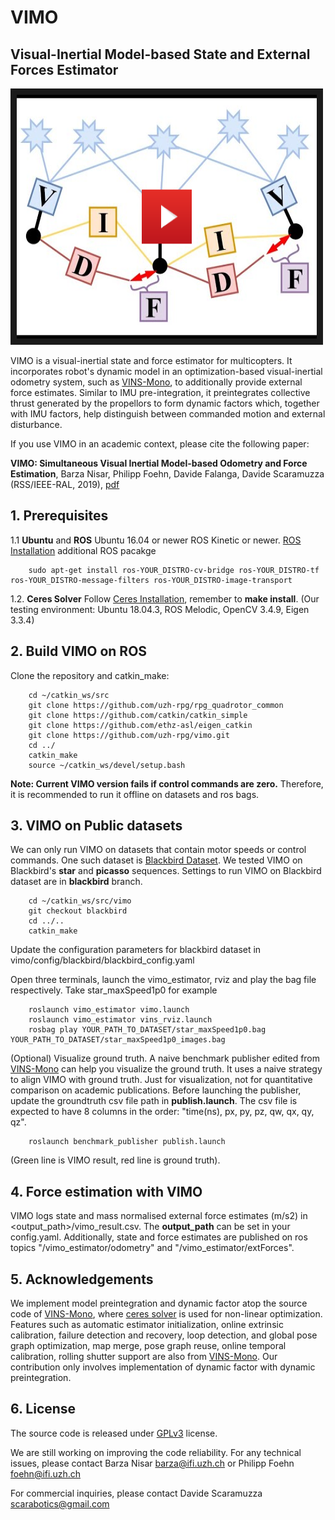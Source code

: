 # VIMO
## Visual-Inertial Model-based State and External Forces Estimator

<a href="https://youtu.be/t2GdZZp7xQE" target="_blank"><img src="./support_files/image/video_img.png" 
width="480" height="390" border="10" /></a>

VIMO is a visual-inertial state and force estimator for multicopters. It incorporates robot's dynamic model in an optimization-based visual-inertial odometry system, such as [VINS-Mono](https://ieeexplore.ieee.org/document/8421746?arnumber=8421746&source=authoralert), to additionally provide external force estimates. Similar to IMU pre-integration, it preintegrates collective thrust generated by the propellors to form dynamic factors which, together with IMU factors, help distinguish between commanded motion and external disturbance.

If you use VIMO in an academic context, please cite the following paper:

**VIMO: Simultaneous Visual Inertial Model-based Odometry and Force Estimation**, Barza Nisar, Philipp Foehn, Davide Falanga, Davide Scaramuzza (RSS/IEEE-RAL, 2019), [pdf](http://rpg.ifi.uzh.ch/docs/RSS19_Nisar.pdf)

<!-- add bibtex entry -->

## 1. Prerequisites
1.1 **Ubuntu** and **ROS**
Ubuntu  16.04 or newer
ROS Kinetic or newer. [ROS Installation](http://wiki.ros.org/ROS/Installation)
additional ROS pacakge
```
    sudo apt-get install ros-YOUR_DISTRO-cv-bridge ros-YOUR_DISTRO-tf ros-YOUR_DISTRO-message-filters ros-YOUR_DISTRO-image-transport
```

1.2. **Ceres Solver**
Follow [Ceres Installation](http://ceres-solver.org/installation.html), remember to **make install**.
(Our testing environment: Ubuntu 18.04.3, ROS Melodic, OpenCV 3.4.9, Eigen 3.3.4) 

## 2. Build VIMO on ROS
Clone the repository and catkin_make:
```
    cd ~/catkin_ws/src
    git clone https://github.com/uzh-rpg/rpg_quadrotor_common
    git clone https://github.com/catkin/catkin_simple
    git clone https://github.com/ethz-asl/eigen_catkin
    git clone https://github.com/uzh-rpg/vimo.git
    cd ../
    catkin_make
    source ~/catkin_ws/devel/setup.bash
```

**Note: Current VIMO version fails if control commands are zero.** Therefore, it is recommended to run it offline on datasets and ros bags. 

## 3. VIMO on Public datasets

We can only run VIMO on datasets that contain motor speeds or control commands. One such dataset is [Blackbird Dataset](https://github.com/mit-fast/Blackbird-Dataset). We tested VIMO on Blackbird's **star** and **picasso** sequences. Settings to run VIMO on Blackbird dataset are in **blackbird** branch.

```
    cd ~/catkin_ws/src/vimo
    git checkout blackbird
    cd ../..
    catkin_make
```

Update the configuration parameters for blackbird dataset in vimo/config/blackbird/blackbird_config.yaml

Open three terminals, launch the vimo_estimator, rviz and play the bag file respectively. Take star_maxSpeed1p0 for example
```
    roslaunch vimo_estimator vimo.launch 
    roslaunch vimo_estimator vins_rviz.launch
    rosbag play YOUR_PATH_TO_DATASET/star_maxSpeed1p0.bag YOUR_PATH_TO_DATASET/star_maxSpeed1p0_images.bag 
```

(Optional) Visualize ground truth. A naive benchmark publisher edited from [VINS-Mono](https://github.com/HKUST-Aerial-Robotics/VINS-Mono) can help you visualize the ground truth. It uses a naive strategy to align VIMO with ground truth. Just for visualization, not for quantitative comparison on academic publications. Before launching the publisher, update the groundtruth csv file path in **publish.launch**. The csv file is expected to have 8 columns in the order: "time(ns), px, py, pz, qw, qx, qy, qz".

```
    roslaunch benchmark_publisher publish.launch
```
 (Green line is VIMO result, red line is ground truth).

## 4. Force estimation with VIMO

VIMO logs state and mass normalised external force estimates (m/s2) in <output_path>/vimo_result.csv. The **output_path** can be set in your config.yaml. Additionally, state and force estimates are published on ros topics "/vimo_estimator/odometry" and "/vimo_estimator/extForces".

## 5. Acknowledgements
We implement model preintegration and dynamic factor atop the source code of [VINS-Mono](https://github.com/HKUST-Aerial-Robotics/VINS-Mono), where [ceres solver](http://ceres-solver.org/) is used for non-linear optimization. Features such as automatic estimator initialization, online extrinsic calibration, failure detection and recovery, loop detection, and global pose graph optimization, map merge, pose graph reuse, online temporal calibration, rolling shutter support are also from [VINS-Mono](https://github.com/HKUST-Aerial-Robotics/VINS-Mono). Our contribution only involves implementation of dynamic factor with dynamic preintegration.

## 6. License
The source code is released under [GPLv3](http://www.gnu.org/licenses/) license.

We are still working on improving the code reliability. For any technical issues, please contact Barza Nisar <barza@ifi.uzh.ch> or Philipp Foehn <foehn@ifi.uzh.ch>

For commercial inquiries, please contact Davide Scaramuzza <scarabotics@gmail.com>

